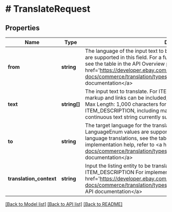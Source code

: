 # # TranslateRequest

## Properties

Name | Type | Description | Notes
------------ | ------------- | ------------- | -------------
**from** | **string** | The language of the input text to be translated. Not all LanguageEnum values are supported in this field. For a full list of supported language translations, see the table in the API Overview page. For implementation help, refer to &lt;a href&#x3D;&#39;https://developer.ebay.com/api-docs/commerce/translation/types/api:LanguageEnum&#39;&gt;eBay API documentation&lt;/a&gt; | [optional]
**text** | **string[]** | The input text to translate. For ITEM_DESCRIPTION translations, HTML/CSS markup and links can be included, but will count toward max character limit. Max Length: 1,000 characters for ITEM_TITLE 100,000 characters for ITEM_DESCRIPTION, including markup/tagsMax Occurrence: 1. Only one continuous text string currently supported. | [optional]
**to** | **string** | The target language for the translation of the input text. Not all LanguageEnum values are supported in this field. For a full list of supported language translations, see the table in the API Overview page. For implementation help, refer to &lt;a href&#x3D;&#39;https://developer.ebay.com/api-docs/commerce/translation/types/api:LanguageEnum&#39;&gt;eBay API documentation&lt;/a&gt; | [optional]
**translation_context** | **string** | Input the listing entity to be translated. Valid Values: ITEM_TITLE and ITEM_DESCRIPTION For implementation help, refer to &lt;a href&#x3D;&#39;https://developer.ebay.com/api-docs/commerce/translation/types/api:TranslationContextEnum&#39;&gt;eBay API documentation&lt;/a&gt; | [optional]

[[Back to Model list]](../../README.md#models) [[Back to API list]](../../README.md#endpoints) [[Back to README]](../../README.md)
